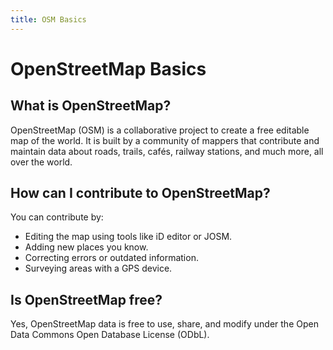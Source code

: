 ```yaml
---
title: OSM Basics
---
```


# OpenStreetMap Basics

## What is OpenStreetMap?
OpenStreetMap (OSM) is a collaborative project to create a free editable map of the world. It is built by a community of mappers that contribute and maintain data about roads, trails, cafés, railway stations, and much more, all over the world.

## How can I contribute to OpenStreetMap?
You can contribute by:
- Editing the map using tools like iD editor or JOSM.
- Adding new places you know.
- Correcting errors or outdated information.
- Surveying areas with a GPS device.

## Is OpenStreetMap free?
Yes, OpenStreetMap data is free to use, share, and modify under the Open Data Commons Open Database License (ODbL).
